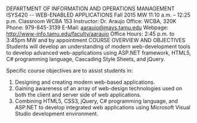 DEPARTMENT OF INFORMATION AND OPERATIONS MANAGEMENT
ISYS420 -- WEB-ENABLED APPLICATIONS
Fall 2015
MW 11:10 a.m. – 12:25 p.m.
Classroom WCBA 153
Instructor: Dr. Araujo
Office: WCBA, 320K
Phone: 979-845-3139
E-Mail: aaraujo@mays.tamu.edu
Webpage: http://www-info.tamu.edu/faculty/aaraujo
Office Hours: 2:45 p.m. to 3:45pm MW and by appointment
COURSE OVERVIEW AND OBJECTIVES
Students will develop an understanding of modern web-development tools to develop advanced web-applications using ASP.NET framework, HTML5, C# programming language, Cascading Style Sheets, and jQuery.

Specific course objectives are to assist students in:
1. Designing and creating modern web-based applications.
2. Gaining awareness of an array of web-design technologies used on both the client and server side of web applications.
3. Combining HTML5, CSS3, jQuery, C# programming language, and ASP.NET to develop integrated web applications using Microsoft Visual Studio development environment. 